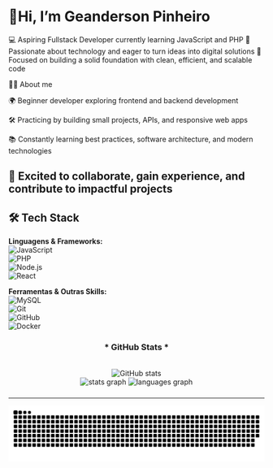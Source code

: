 # 👋Hi, I’m Geanderson Pinheiro

💻 Aspiring Fullstack Developer currently learning JavaScript and PHP
🚀 Passionate about technology and eager to turn ideas into digital solutions
🎯 Focused on building a solid foundation with clean, efficient, and scalable code

🧑‍💻 About me

🌍 Beginner developer exploring frontend and backend development

🛠 Practicing by building small projects, APIs, and responsive web apps

📚 Constantly learning best practices, software architecture, and modern technologies

🤝 Excited to collaborate, gain experience, and contribute to impactful projects
---

## 🛠️ Tech Stack
**Linguagens & Frameworks:**  
![JavaScript](https://img.shields.io/badge/-JavaScript-F7DF1E?style=for-the-badge&logo=javascript&logoColor=000)  
![PHP](https://img.shields.io/badge/-PHP-777BB4?style=for-the-badge&logo=php&logoColor=fff)  
![Node.js](https://img.shields.io/badge/-Node.js-339933?style=for-the-badge&logo=node.js&logoColor=fff)  
![React](https://img.shields.io/badge/-React-61DAFB?style=for-the-badge&logo=react&logoColor=000)  

**Ferramentas & Outras Skills:**  
![MySQL](https://img.shields.io/badge/-MySQL-4479A1?style=for-the-badge&logo=mysql&logoColor=fff)  
![Git](https://img.shields.io/badge/-Git-F05032?style=for-the-badge&logo=git&logoColor=fff)  
![GitHub](https://img.shields.io/badge/-GitHub-181717?style=for-the-badge&logo=github&logoColor=fff)  
![Docker](https://img.shields.io/badge/-Docker-2496ED?style=for-the-badge&logo=docker&logoColor=fff)  

<div style="text-align: center;" align="center">
  <h3>* GitHub Stats *</h3>
  <br>
  <img src="https://github-readme-stats-git-masterrstaa-rickstaa.vercel.app/api?username=mari4souza&hide_title=true&show_icons=true&include_all_commits=false&count_private=true&line_height=25&hide=issues&bg_color=000&title_color=FF00F6&text_color=FFF&border_radius=3&border_color=36123c&icon_color=FF00F6&theme=jolly" alt="GitHub stats">
  
<div align="center">
  <img src="https://github-readme-stats.vercel.app/api?username=GeandersonPinheiro01&hide_title=false&hide_rank=false&show_icons=true&include_all_commits=true&count_private=true&disable_animations=false&theme=dracula&locale=en&hide_border=false" height="150" alt="stats graph"  />
  <img src="https://github-readme-stats.vercel.app/api/top-langs?username=GeandersonPinheiro01&locale=en&hide_title=false&layout=compact&card_width=320&langs_count=5&theme=gruvbox&hide_border=false" height="150" alt="languages graph"  />
</div>

###
</div>

---
<picture align="center">
  <source media="(prefers-color-scheme: dark)" srcset="https://raw.githubusercontent.com/mari4souza/mari4souza/output/github-contribution-grid-snake-dark.svg">
  <source media="(prefers-color-scheme: light)" srcset="https://raw.githubusercontent.com/mari4souza/mari4souza/output/github-contribution-grid-snake-dark.svg">
  <img align="center" alt="github contribution grid snake animation" src="https://raw.githubusercontent.com/mari4souza/mari4souza/output/github-contribution-grid-snake.svg">
</picture>
